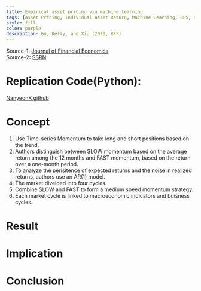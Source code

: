 ```yaml
---
title: Empirical asset pricing via machine learning
tags: [Asset Pricing, Individual Asset Return, Machine Learning, RFS, Kelly, Xiu]
style: fill
color: purple
description: Gu, Kelly, and Xiu (2020, RFS)
---
```


Source-1: [Journal of Financial Economics](https://doi.org/10.1016/j.jfineco.2023.05.007)     
Source-2: [SSRN](http://dx.doi.org/10.2139/ssrn.3489539)


# Replication Code(Python): 
[NanyeonK github]()

# Concept
1. Use Time-series Momentum to take long and short positions based on the trend.   
2. Authors distinguish between SLOW momentum based on the average return among the 12 months and FAST momentum, based on the return over a one-month period.   
3. To analyze the perisitence of expected returns and the noise in realized returns, authors use an AR(1) model.   
4. The market diveided into four cycles.   
5. Combine SLOW and FAST to form a medium speed momentum strategy.   
6. Each market cycle is linked to macroeconomic indicators and buisness cycles.

# Result

# Implication

# Conclusion

